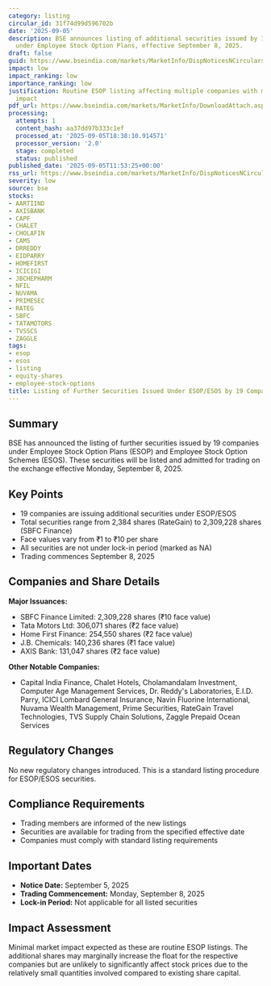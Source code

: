 ```yaml
---
category: listing
circular_id: 31f74d99d596702b
date: '2025-09-05'
description: BSE announces listing of additional securities issued by 19 companies
  under Employee Stock Option Plans, effective September 8, 2025.
draft: false
guid: https://www.bseindia.com/markets/MarketInfo/DispNoticesNCirculars.aspx?Noticeid={0E06660A-F2A7-48D9-95B4-6B522D79977F}&noticeno=20250905-14&dt=09/05/2025&icount=14&totcount=59&flag=0
impact: low
impact_ranking: low
importance_ranking: low
justification: Routine ESOP listing affecting multiple companies with minimal market
  impact
pdf_url: https://www.bseindia.com/markets/MarketInfo/DownloadAttach.aspx?id=20250905-14&attachedId=
processing:
  attempts: 1
  content_hash: aa37dd97b333c1ef
  processed_at: '2025-09-05T18:38:10.914571'
  processor_version: '2.0'
  stage: completed
  status: published
published_date: '2025-09-05T11:53:25+00:00'
rss_url: https://www.bseindia.com/markets/MarketInfo/DispNoticesNCirculars.aspx?Noticeid={0E06660A-F2A7-48D9-95B4-6B522D79977F}&noticeno=20250905-14&dt=09/05/2025&icount=14&totcount=59&flag=0
severity: low
source: bse
stocks:
- AARTIIND
- AXISBANK
- CAPF
- CHALET
- CHOLAFIN
- CAMS
- DRREDDY
- EIDPARRY
- HOMEFIRST
- ICICIGI
- JBCHEPHARM
- NFIL
- NUVAMA
- PRIMESEC
- RATEG
- SBFC
- TATAMOTORS
- TVSSCS
- ZAGGLE
tags:
- esop
- esos
- listing
- equity-shares
- employee-stock-options
title: Listing of Further Securities Issued Under ESOP/ESOS by 19 Companies
---
```


## Summary

BSE has announced the listing of further securities issued by 19 companies under Employee Stock Option Plans (ESOP) and Employee Stock Option Schemes (ESOS). These securities will be listed and admitted for trading on the exchange effective Monday, September 8, 2025.

## Key Points

- 19 companies are issuing additional securities under ESOP/ESOS
- Total securities range from 2,384 shares (RateGain) to 2,309,228 shares (SBFC Finance)
- Face values vary from ₹1 to ₹10 per share
- All securities are not under lock-in period (marked as NA)
- Trading commences September 8, 2025

## Companies and Share Details

**Major Issuances:**
- SBFC Finance Limited: 2,309,228 shares (₹10 face value)
- Tata Motors Ltd: 306,071 shares (₹2 face value)
- Home First Finance: 254,550 shares (₹2 face value)
- J.B. Chemicals: 140,236 shares (₹1 face value)
- AXIS Bank: 131,047 shares (₹2 face value)

**Other Notable Companies:**
- Capital India Finance, Chalet Hotels, Cholamandalam Investment, Computer Age Management Services, Dr. Reddy's Laboratories, E.I.D. Parry, ICICI Lombard General Insurance, Navin Fluorine International, Nuvama Wealth Management, Prime Securities, RateGain Travel Technologies, TVS Supply Chain Solutions, Zaggle Prepaid Ocean Services

## Regulatory Changes

No new regulatory changes introduced. This is a standard listing procedure for ESOP/ESOS securities.

## Compliance Requirements

- Trading members are informed of the new listings
- Securities are available for trading from the specified effective date
- Companies must comply with standard listing requirements

## Important Dates

- **Notice Date:** September 5, 2025
- **Trading Commencement:** Monday, September 8, 2025
- **Lock-in Period:** Not applicable for all listed securities

## Impact Assessment

Minimal market impact expected as these are routine ESOP listings. The additional shares may marginally increase the float for the respective companies but are unlikely to significantly affect stock prices due to the relatively small quantities involved compared to existing share capital.